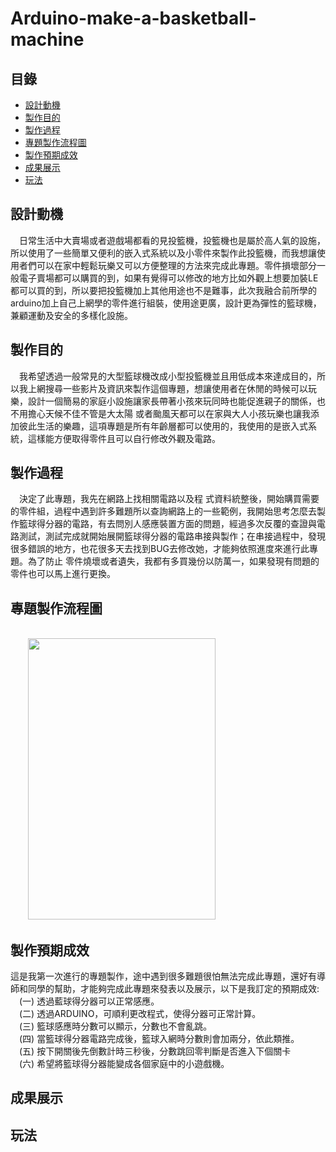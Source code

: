 # Arduino-make-a-basketball-machine
## 目錄
 - [設計動機](#設計動機)
 - [製作目的](#製作目的)
 - [製作過程](#製作過程)
 - [專題製作流程圖](#專題製作流程圖)
 - [製作預期成效](#製作預期成效)
 - [成果展示](#成果展示)
 - [玩法](#玩法)  
## 設計動機
&emsp;日常生活中大賣場或者遊戲場都看的見投籃機，投籃機也是屬於高人氣的設施，所以使用了一些簡單又便利的嵌入式系統以及小零件來製作此投籃機，而我想讓使用者們可以在家中輕鬆玩樂又可以方便整理的方法來完成此專題。零件損壞部分一般電子賣場都可以購買的到，如果有覺得可以修改的地方比如外觀上想要加裝LE都可以買的到，所以要把投籃機加上其他用途也不是難事，此次我融合前所學的arduino加上自己上網學的零件進行組裝，使用途更廣，設計更為彈性的籃球機，兼顧運動及安全的多樣化設施。
## 製作目的
&emsp;我希望透過一般常見的大型籃球機改成小型投籃機並且用低成本來達成目的，所以我上網搜尋一些影片及資訊來製作這個專題，想讓使用者在休閒的時候可以玩樂，設計一個簡易的家庭小設施讓家長帶著小孩來玩同時也能促進親子的關係，也不用擔心天候不佳不管是大太陽 或者颱風天都可以在家與大人小孩玩樂也讓我添加彼此生活的樂趣，這項專題是所有年齡層都可以使用的，我使用的是嵌入式系統，這樣能方便取得零件且可以自行修改外觀及電路。
## 製作過程
&emsp;決定了此專題，我先在網路上找相關電路以及程 式資料統整後，開始購買需要的零件組，過程中遇到許多難題所以查詢網路上的一些範例，我開始思考怎麼去製作籃球得分器的電路，有去問別人感應裝置方面的問題，經過多次反覆的查證與電路測試，測試完成就開始展開籃球得分器的電路串接與製作；在串接過程中，發現很多錯誤的地方，也花很多天去找到BUG去修改她，才能夠依照進度來進行此專題。為了防止 零件燒壞或者遺失，我都有多買幾份以防萬一，如果發現有問題的零件也可以馬上進行更換。
## 專題製作流程圖
&emsp;  
&emsp;&emsp;<img src="https://github.com/csiemichelin/Arduino-make-a-basketball-machine/blob/main/flow%20chart.png" width="300" height="450">
## 製作預期成效
這是我第一次進行的專題製作，途中遇到很多難題很怕無法完成此專題，還好有導師和同學的幫助，才能夠完成此專題來發表以及展示，以下是我訂定的預期成效:   
&emsp;(一) 透過藍球得分器可以正常感應。  
&emsp;(二) 透過ARDUINO，可順利更改程式，使得分器可正常計算。   
&emsp;(三) 籃球感應時分數可以顯示，分數也不會亂跳。  
&emsp;(四) 當籃球得分器電路完成後，籃球入網時分數則會加兩分，依此類推。  
&emsp;(五) 按下開關後先倒數計時三秒後，分數跳回零判斷是否進入下個關卡  
&emsp;(六) 希望將籃球得分器能變成各個家庭中的小遊戲機。  
## 成果展示
## 玩法
